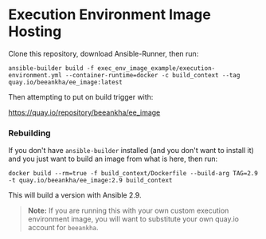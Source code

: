 # Execution Environment Image Hosting

Clone this repository, download Ansible-Runner, then run:

```
ansible-builder build -f exec_env_image_example/execution-environment.yml --container-runtime=docker -c build_context --tag quay.io/beeankha/ee_image:latest
```

Then attempting to put on build trigger with:

https://quay.io/repository/beeankha/ee_image

### Rebuilding

If you don't have `ansible-builder` installed (and you don't want to install it) and you just want to build an image from what is here, then run:

```
docker build --rm=true -f build_context/Dockerfile --build-arg TAG=2.9 -t quay.io/beeankha/ee_image:2.9 build_context
```

This will build a version with Ansible 2.9.

> **Note:** If you are running this with your own custom execution environment image, you will want to substitute your own quay.io account for `beeankha`.

